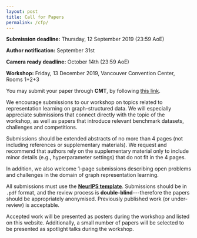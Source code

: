 ```yaml
---
layout: post
title: Call for Papers
permalink: /cfp/
---
```


**Submission deadline:** Thursday, 12 September 2019 (23:59 AoE)

**Author notification:** September 31st

**Camera ready deadline:** October 14th (23:59 AoE)

**Workshop:** Friday, 13 December 2019, Vancouver Convention Center, Rooms 1+2+3

You may submit your paper through **CMT**, by following [this link](https://cmt3.research.microsoft.com/NeurIPSGRL2019/).

We encourage submissions to our workshop on topics related to representation learning on graph-structured data. We will especially appreciate submissions that connect directly with the topic of the workshop, as well as papers that introduce relevant benchmark datasets, challenges and competitions.

Submissions should be extended abstracts of no more than 4 pages (not including references or supplementary materials). We request and recommend that authors rely on the supplementary material only to include minor details (e.g., hyperparameter settings) that do not fit in the 4 pages.

In addition, we also welcome 1-page submissions describing open problems and challenges in the domain of graph representation learning. 

All submissions must use the [**NeurIPS template**](https://neurips.cc/Conferences/2019/PaperInformation/StyleFiles). 
Submissions should be in `.pdf` format, and the review process is **double-blind**---therefore the papers should be appropriately anonymised. Previously published work (or under-review) is acceptable. 

Accepted work will be presented as posters during the workshop and listed on this website. Additionally, a small number of papers will be selected to be presented as spotlight talks during the workshop.
